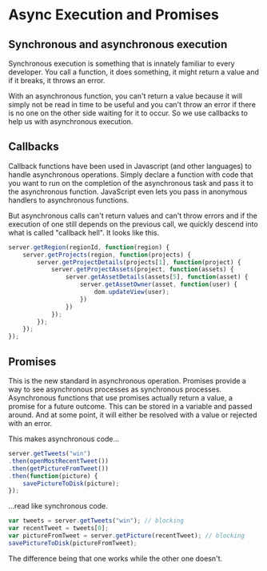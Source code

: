 # Async Execution and Promises

## Synchronous and asynchronous execution

Synchronous execution is something that is innately familiar to every developer. You call a function, it does something, it might return a value and if it breaks, it throws an error. 

With an asynchronous function, you can't return a value because it will simply not be read in time to be useful and you can't throw an error if there is no one on the other side waiting for it to occur. So we use callbacks to help us with asynchronous execution. 

## Callbacks

Callback functions have been used in Javascript (and other languages) to handle asynchronous operations. Simply declare a function with code that you want to run on the completion of the asynchronous task and pass it to the asynchronous function. JavaScript even lets you pass in anonymous handlers to asynchronous functions. 

But asynchronous calls can't return values and can't throw errors and if the execution of one still depends on the previous call, we quickly descend into what is called "callback hell". It looks like this. 

```javascript
server.getRegion(regionId, function(region) {
    server.getProjects(region, function(projects) {
        server.getProjectDetails(projects[1], function(project) {
            server.getProjectAssets(project, function(assets) {
                server.getAssetDetails(assets[5], function(asset) {
                    server.getAssetOwner(asset, function(user) {
                        dom.updateView(user);
                    })
                })
            });
        });
    });
});
```

## Promises

This is the new standard in asynchronous operation. Promises provide a way to see asynchronous processes as synchronous processes. Asynchronous functions that use promises actually return a value, a promise for a future outcome. This can be stored in a variable and passed around. And at some point, it will either be resolved with a value or rejected with an error. 

This makes asynchronous code...

```javascript
server.getTweets("win")
.then(openMostRecentTweet())
.then(getPictureFromTweet())
.then(function(picture) {
    savePictureToDisk(picture);
});
```

...read like synchronous code.

```javascript
var tweets = server.getTweets("win"); // blocking
var recentTweet = tweets[0];
var pictureFromTweet = server.getPicture(recentTweet); // blocking
savePictureToDisk(pictureFromTweet);
```

The difference being that one works while the other one doesn't. 